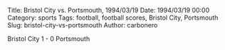 Title: Bristol City vs. Portsmouth, 1994/03/19
Date: 1994/03/19 00:00
Category: sports
Tags: football, football scores, Bristol City, Portsmouth
Slug: bristol-city-vs-portsmouth
Author: carbonero


Bristol City 1 - 0 Portsmouth
